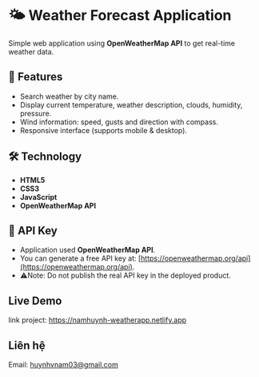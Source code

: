 # 🌤️ Weather Forecast Application

Simple web application using **OpenWeatherMap API** to get real-time weather data.

## 🚀 Features
- Search weather by city name.
- Display current temperature, weather description, clouds, humidity, pressure.
- Wind information: speed, gusts and direction with compass.
- Responsive interface (supports mobile & desktop).

## 🛠️ Technology
- **HTML5**
- **CSS3**
- **JavaScript**
- **OpenWeatherMap API**

## 🔑 API Key
- Application used **OpenWeatherMap API**.  
- You can generate a free API key at: [https://openweathermap.org/api](https://openweathermap.org/api).  
- ⚠️Note: Do not publish the real API key in the deployed product.

## Live Demo
link project: https://namhuynh-weatherapp.netlify.app

## Liên hệ
Email: huynhvnam03@gmail.com
